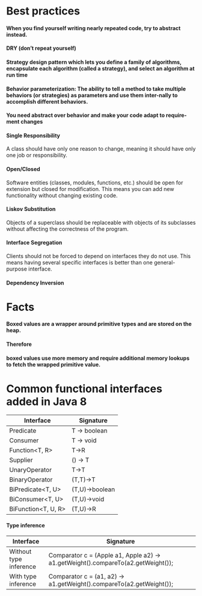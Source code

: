 # Best practices

#### When you find yourself writing nearly repeated code, try to abstract instead.

#### DRY (don’t repeat yourself)

#### Strategy design pattern which lets you define a family of algorithms, encapsulate each algorithm (called a strategy), and select an algorithm at run time

#### Behavior parameterization: The ability to tell a method to take multiple behaviors (or strategies) as parameters and use them inter-nally to accomplish different behaviors.

#### You need abstract over behavior and make your code adapt to require-ment changes

#### Single Responsibility

A class should have only one reason to change, meaning it should have only one job or responsibility.

#### Open/Closed

Software entities (classes, modules, functions, etc.) should be open for extension but closed for modification. This
means you can add new functionality without changing existing code.

#### Liskov Substitution

Objects of a superclass should be replaceable with objects of its subclasses without affecting the correctness of the
program.

#### Interface Segregation

Clients should not be forced to depend on interfaces they do not use. This means having several specific interfaces is
better than one general-purpose interface.

#### Dependency Inversion

# Facts

#### Boxed values are a wrapper around primitive types and are stored on the heap.

#### Therefore

#### boxed values use more memory and require additional memory lookups to fetch the wrapped primitive value.

# Common functional interfaces added in Java 8

| Interface           | Signature      |
|---------------------|----------------|
| Predicate<T>        | T -> boolean   |
| Consumer<T>         | T -> void      |
| Function<T, R>      | T->R           |
| Supplier<T>         | () -> T        |
| UnaryOperator<T>    | T->T           |
| BinaryOperator<T>   | (T,T)->T       |
| BiPredicate<T, U>   | (T,U)->boolean |
| BiConsumer<T, U>    | (T,U)->void    |
| BiFunction<T, U, R> | (T,U)->R       |

#### Type inference

| Interface              | Signature                                                                               |
|------------------------|-----------------------------------------------------------------------------------------|
| Without type inference | Comparator<Apple> c = (Apple a1, Apple a2) -> a1.getWeight().compareTo(a2.getWeight()); |
| With type inference    | Comparator<Apple> c = (a1, a2) -> a1.getWeight().compareTo(a2.getWeight());             |